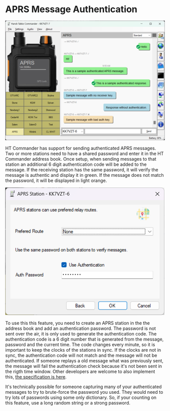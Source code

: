 # APRS Message Authentication

![image](https://github.com/Ylianst/HTCommander/blob/main/docs/images/ht-auth-aprs-messages.png?raw=true)

HT Commander has support for sending authenticated APRS messages. Two or more stations need to have a shared password and enter it in the HT Commander address book. Once setup, when sending messages to that station an additional 6 digit authentication code will be added to the message. If the receiving station has the same password, it will verify the message is authentic and display it in green. If the message does not match the password, it will be displayed in light orange.

![image](https://github.com/Ylianst/HTCommander/blob/main/docs/images/ht-auth-aprs-messages-config.png?raw=true)

To use this this feature, you need to create an APRS station in the the address book and add an authentication password. The password is not sent over the air, it is only used to generate the authentication code. The authentication code is a 6 digit number that is generated from the message, password and the current time. The code changes every minute, so it is important to keep the clocks of the stations in sync. If the clocks are not in sync, the authentication code will not match and the message will not be authenticated. If someone replays a old message what was previously sent, the message will fail the authentication check because it's not been sent in the rigth time window. Other developers are welcome to also implement this, [the specification is here](https://github.com/Ylianst/HTCommander/blob/main/docs/Aprs-Auth-Specification.md).

It's technically possible for someone capturing many of your authenticated messages to try to brute-force the password you used. They would need to try lots of passwords using some only dictionary. So, if your counting on this feature, use a long random string or a strong password.
